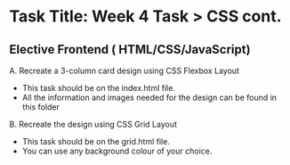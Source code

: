 # Task Title: Week 4 Task > CSS cont.
## Elective Frontend ( HTML/CSS/JavaScript)


A. Recreate a 3-column card design using CSS Flexbox  Layout
- This task should be on the index.html file.
- All the information and images needed for the design can be found in this folder

B. Recreate the design using CSS Grid Layout  
- This task should be on the grid.html file.
- You can use any background colour of your choice.

